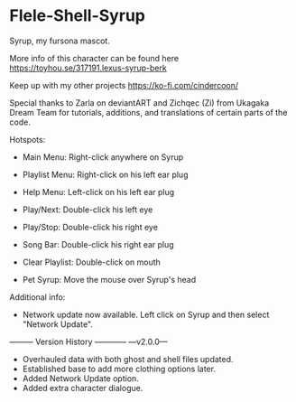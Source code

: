 # Flele-Shell-Syrup

Syrup, my fursona mascot.

More info of this character can be found here https://toyhou.se/317191.lexus-syrup-berk

Keep up with my other projects https://ko-fi.com/cindercoon/

Special thanks to Zarla on deviantART and Zichqec (Zi) from Ukagaka Dream Team for tutorials, additions, and translations of certain parts of the code.

Hotspots:
   * Main Menu: Right-click anywhere on Syrup
   * Playlist Menu: Right-click on his left ear plug
   * Help Menu: Left-click on his left ear plug

   * Play/Next: Double-click his left eye
   * Play/Stop: Double-click his right eye
   * Song Bar: Double-click his right ear plug
   * Clear Playlist: Double-click on mouth

  * Pet Syrup: Move the mouse over Syrup's head

Additional info:
   * Network update now available. Left click on Syrup and then select "Network Update".

——— Version History ————
—v2.0.0—
* Overhauled data with both ghost and shell files updated.
* Established base to add more clothing options later.
* Added Network Update option.
* Added extra character dialogue.
